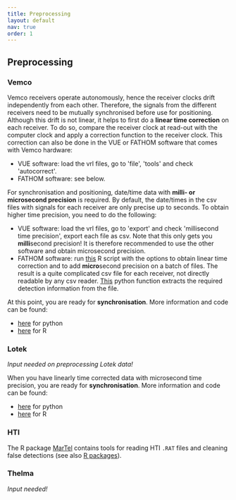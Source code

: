 ```yaml
---
title: Preprocessing
layout: default
nav: true
order: 1
---
```


## Preprocessing

###	Vemco
Vemco receivers operate autonomously, hence the receiver clocks drift independently from each other. Therefore, the signals from the different receivers need to be mutually synchronised before use for positioning. Although this drift is not linear, it helps to first do a **linear time correction** on each receiver. To do so, compare the receiver clock at read-out with the computer clock and apply a correction function to the receiver clock. This correction can also be done in the VUE or FATHOM software that comes with Vemco hardware:
- VUE software: load the vrl files, go to 'file', 'tools' and check 'autocorrect'.
- FATHOM software: see below.

For synchronisation and positioning, date/time data with **milli- or microsecond precision** is required. By default, the date/times in the csv files with signals for each receiver are only precise up to seconds. To obtain higher time precision, you need to do the following:
- VUE software: load the vrl files, go to 'export' and check 'millisecond time precision', export each file as csv. Note that this only gets you **milli**second precision! It is therefore recommended to use the other software and obtain microsecond precision.
- FATHOM software: run [this](https://github.com/APosTel-team/APosTel-team.github.io/blob/master/scripts/convert_vrl_csv.R) R script with the options to obtain linear time correction and to add **micro**second precision on a batch of files. The result is a quite complicated csv file for each receiver, not directly readable by any csv reader. [This](https://github.com/APosTel-team/APosTel-team.github.io/blob/master/scripts/readin_fathom_csv.py)  python function extracts the required detection information from the file.

At this point, you are ready for **synchronisation**. More information and code can be found:
- [here](https://github.com/JennaVergeynst/time_synchronization) for python
- [here](https://github.com/elipickh/ReceiverArrays) for R


### Lotek
*Input needed on preprocessing Lotek data!*

When you have linearly time corrected data with microsecond time precision, you are ready for **synchronisation**. More information and code can be found:
- [here](https://github.com/JennaVergeynst/time_synchronization) for python
- [here](https://github.com/elipickh/ReceiverArrays) for R

### HTI
The R package [MarTel](https://gitlab.com/RTbecard/toal) contains tools for reading HTI `.RAT` files and cleaning false detections (see also [R packages](https://apostel-team.github.io/APosTel-team.github.io/RPackages.html)).

### Thelma
*Input needed!*

